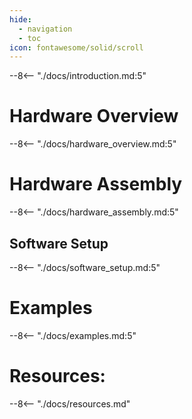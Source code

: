```yaml
---
hide:
  - navigation
  - toc
icon: fontawesome/solid/scroll
---
```



--8<-- "./docs/introduction.md:5"

# Hardware Overview
--8<-- "./docs/hardware_overview.md:5"

# Hardware Assembly
--8<-- "./docs/hardware_assembly.md:5"

## Software Setup
--8<-- "./docs/software_setup.md:5"

# Examples
--8<-- "./docs/examples.md:5"

# Resources:
--8<-- "./docs/resources.md"